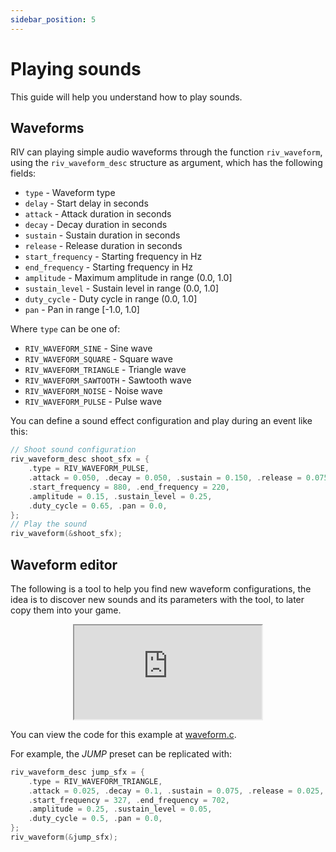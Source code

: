 ```yaml
---
sidebar_position: 5
---
```


# Playing sounds

This guide will help you understand how to play sounds.

## Waveforms

RIV can playing simple audio waveforms through the function `riv_waveform`,
using the `riv_waveform_desc` structure as argument, which has the following fields:

- `type` - Waveform type
- `delay` - Start delay in seconds
- `attack` - Attack duration in seconds
- `decay` - Decay duration in seconds
- `sustain` - Sustain duration in seconds
- `release` - Release duration in seconds
- `start_frequency` - Starting frequency in Hz
- `end_frequency` - Starting frequency in Hz
- `amplitude` - Maximum amplitude in range (0.0, 1.0]
- `sustain_level` - Sustain level in range (0.0, 1.0]
- `duty_cycle` - Duty cycle in range (0.0, 1.0]
- `pan` - Pan in range [-1.0, 1.0]

Where `type` can be one of:

- `RIV_WAVEFORM_SINE` - Sine wave
- `RIV_WAVEFORM_SQUARE` - Square wave
- `RIV_WAVEFORM_TRIANGLE` - Triangle wave
- `RIV_WAVEFORM_SAWTOOTH` - Sawtooth wave
- `RIV_WAVEFORM_NOISE` - Noise wave
- `RIV_WAVEFORM_PULSE` - Pulse wave

You can define a sound effect configuration and play during an event like this:

```cpp
// Shoot sound configuration
riv_waveform_desc shoot_sfx = {
    .type = RIV_WAVEFORM_PULSE,
    .attack = 0.050, .decay = 0.050, .sustain = 0.150, .release = 0.075,
    .start_frequency = 880, .end_frequency = 220,
    .amplitude = 0.15, .sustain_level = 0.25,
    .duty_cycle = 0.65, .pan = 0.0,
};
// Play the sound
riv_waveform(&shoot_sfx);
```

## Waveform editor

The following is a tool to help you find new waveform configurations,
the idea is to discover new sounds and its parameters with the tool,
to later copy them into your game.

<div align="center"><iframe src="https://emulator.rives.io/#simple=true&cartridge=cartridges/waveform.sqfs" allowFullScreen className="rivemu-frame"></iframe></div>

You can view the code for this example at
[waveform.c](https://github.com/rives-io/riv/blob/main/demos/tools/waveform.c).

For example, the *JUMP* preset can be replicated with:

```cpp
riv_waveform_desc jump_sfx = {
    .type = RIV_WAVEFORM_TRIANGLE,
    .attack = 0.025, .decay = 0.1, .sustain = 0.075, .release = 0.025,
    .start_frequency = 327, .end_frequency = 702,
    .amplitude = 0.25, .sustain_level = 0.05,
    .duty_cycle = 0.5, .pan = 0.0,
};
riv_waveform(&jump_sfx);
```

<!--
## Sound files

RIV also supports playing WAV/OGG/FLAC/MP3 sound files,
but we recommend using simple waveforms so your cartridge can be small.
-->
